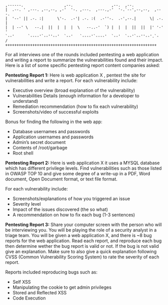 ```
,------.                  ,--.                 ,--.  ,--.                
|  .--. ' ,---. ,--,--, ,-'  '-. ,---.  ,---.,-'  '-.`--',--,--,  ,---.  
|  '--' || .-. :|      \'-.  .-'| .-. :(  .-''-.  .-',--.|      \| .-. | 
|  | --' \   --.|  ||  |  |  |  \   --..-'  `) |  |  |  ||  ||  |' '-' ' 
`--'      `----'`--''--'  `--'   `----'`----'  `--'  `--'`--''--'.`-  /  
+++++++++++++++++++++++++++++++++++++++++++++++++++++++++++++++++++ 
```
                                                       
For all interviews one of the rounds included pentesting a web application 
and writing a report to summarize the vulnerabilities found and their impact.
Here is a list of some specific pentesting report content companies asked:


**Pentesting Report 1:**
Here is web application X , pentest the site for vulnerabilities and write a report. For each vulnerability include:
 - Executive overview (broad explanation of the vulnerability)
 - Vulnerabilities Details (enough information for a developer to understand)
- Remediation recommendation (how to fix each vulnerability)
- Screenshots/video of successful exploits 

Bonus for finding the following in the web app:
- Database usernames and passwords
- Application usernames and passwords
- Admin’s secret document
- Contents of /root/garbage
- Root shell

**Pentesting Report 2:**
Here is web application X it uses a MYSQL database which has different privilege levels. Find vulnerabilities such as those listed in OWASP TOP 10 and give some degree of a write-up in a PDF, Word document, Open Document format, or text file format. 

For each vulnerability include:
- Screenshots/explanations of how you triggered an issue
- Severity level
- Impact of the issues discovered (the so what)
- A recommendation on how to fix each bug (1-3 sentences)


**Pentesting Report 3:**
Share your computer screen with the person who will be interviewing you.  You will be playing the role of a security analyst in a triage team.  You will be given a web application X, and there is ~8 bug reports for the web application. Read each report, and reproduce each  bug then determine wether the bug report is valid or not. If the bug is not valid give an explanation.  Make sure to also give a quick explanation following CVSS (Common Vulnerability Scoring System) to rate the severity of each report. 

Reports included reproducing bugs such as:
- Self XSS
- Manipulating the cookie to get admin privileges 
- Stored and Reflected XSS
- Code Execution
         
